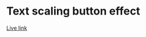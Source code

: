 # Text scaling button effect

[Live link](https://tusersheikh.github.io/learning-css-animations/task-20/)
